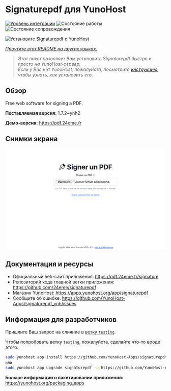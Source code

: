 <!--
Важно: этот README был автоматически сгенерирован <https://github.com/YunoHost/apps/tree/master/tools/readme_generator>
Он НЕ ДОЛЖЕН редактироваться вручную.
-->

# Signaturepdf для YunoHost

[![Уровень интеграции](https://apps.yunohost.org/badge/integration/signaturepdf)](https://ci-apps.yunohost.org/ci/apps/signaturepdf/)
![Состояние работы](https://apps.yunohost.org/badge/state/signaturepdf)
![Состояние сопровождения](https://apps.yunohost.org/badge/maintained/signaturepdf)

[![Установите Signaturepdf с YunoHost](https://install-app.yunohost.org/install-with-yunohost.svg)](https://install-app.yunohost.org/?app=signaturepdf)

*[Прочтите этот README на других языках.](./ALL_README.md)*

> *Этот пакет позволяет Вам установить Signaturepdf быстро и просто на YunoHost-сервер.*  
> *Если у Вас нет YunoHost, пожалуйста, посмотрите [инструкцию](https://yunohost.org/install), чтобы узнать, как установить его.*

## Обзор

Free web software for signing a PDF.

**Поставляемая версия:** 1.7.2~ynh2

**Демо-версия:** <https://pdf.24eme.fr>

## Снимки экрана

![Снимок экрана Signaturepdf](./doc/screenshots/screenshot.png)

## Документация и ресурсы

- Официальный веб-сайт приложения: <https://pdf.24eme.fr/signature>
- Репозиторий кода главной ветки приложения: <https://github.com/24eme/signaturepdf>
- Магазин YunoHost: <https://apps.yunohost.org/app/signaturepdf>
- Сообщите об ошибке: <https://github.com/YunoHost-Apps/signaturepdf_ynh/issues>

## Информация для разработчиков

Пришлите Ваш запрос на слияние в [ветку `testing`](https://github.com/YunoHost-Apps/signaturepdf_ynh/tree/testing).

Чтобы попробовать ветку `testing`, пожалуйста, сделайте что-то вроде этого:

```bash
sudo yunohost app install https://github.com/YunoHost-Apps/signaturepdf_ynh/tree/testing --debug
или
sudo yunohost app upgrade signaturepdf -u https://github.com/YunoHost-Apps/signaturepdf_ynh/tree/testing --debug
```

**Больше информации о пакетировании приложений:** <https://yunohost.org/packaging_apps>
